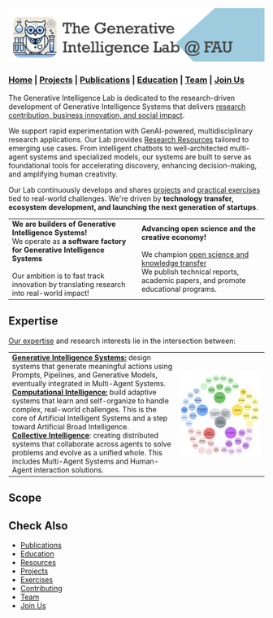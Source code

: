 
![GenI-Lab Banner](./images/genilab-banner.png)

### [Home](README.md) | [Projects](PROJECTS.md) | [Publications](KNOWLEDGE.md#publications) | [Education](KNOWLEDGE.md#education) | [Team](PEOPLE.md) |  [Join Us](JOIN.md)


The Generative Intelligence Lab is dedicated to the research-driven development of Generative Intelligence Systems that delivers [research contribution, business innovation, and social impact](./PROJECTS.md).

We support rapid experimentation with GenAI-powered, multidisciplinary research applications. Our Lab provides [Research Resources](./PROJECTS#resources)  tailored to emerging use cases. From intelligent chatbots to well-architected multi-agent systems and specialized models, our systems are built to serve as foundational tools for accelerating discovery, enhancing decision-making, and amplifying human creativity.

Our Lab continuously develops and shares [projects](./PROJECTS#use-cases) and [practical exercises](./EXERCISES.md#industry-use-cases) tied to real-world challenges. We're driven by **technology transfer, ecosystem development, and launching the next generation of startups**.


| | |
| - | - |
| **We are builders of Generative Intelligence Systems!**<br/> We operate as **a software factory for Generative Intelligence Systems** <br/><br/> Our ambition is to fast track innovation by translating research into real-world impact! |  **Advancing open science and the creative economy!** <br/><br/> We champion [open science and knowledge transfer](./KNOWLEDGE.md) <br/> We publish technical reports, academic papers, and promote educational programs. |


<!-- invitation to collaborators -->

## Expertise

[Our expertise](KNOWLEDGE.md) and research interests lie in the intersection between:

| | |
| - | - |
|[**Generative Intelligence Systems:**](https://medium.com/generative-intelligence-lab/generative-intelligence-systems-concepts-and-research-opportunities-0740b1b5c7eb) design systems that generate meaningful actions using Prompts, Pipelines, and  Generative Models, eventually integrated in Multi-Agent Systems.<br/>[**Computational Intelligence:**](https://medium.com/generative-intelligence-lab/computational-intelligence-concepts-and-research-opportunities-c32d4a65eddb) build adaptive systems that learn and self-organize to handle complex, real-world challenges. This is the core of Artificial Intelligent Systems and a step toward Artificial Broad Intelligence. <br/> **[Collective Intelligence](https://medium.com/generative-intelligence-lab/collective-intelligence-concepts-and-research-opportunities-6130ef044114)**: creating distributed systems that collaborate across agents to solve problems and evolve as a unified whole. This includes Multi-Agent Systems and Human-Agent interaction solutions. | ![Scope of work of the GenI-Lab](./images/genilab-scope.png) |

<!-- # Impact -->

## Scope





## Check Also

* [Publications](KNOWLEDGE.md#publications)
* [Education](KNOWLEDGE.md#education)
* [Resources](PROJECTS.md#resources)
* [Projects](PROJECTS.md)
* [Exercises](EXERCISES.md)
* [Contributing](CONTRIBUTE.md)
* [Team](PEOPLE.md)
* [Join Us](JOIN.md)

  


